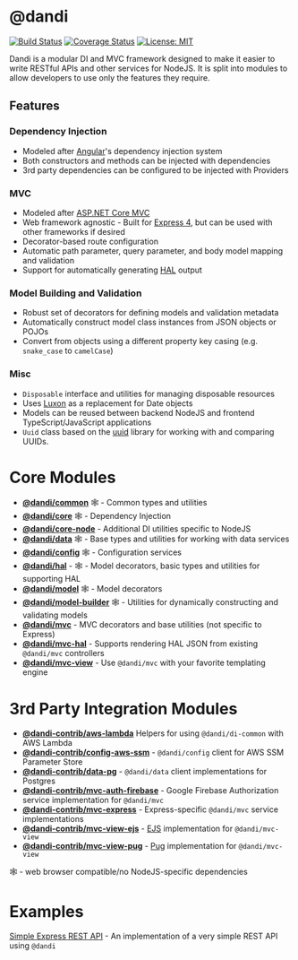 # @dandi

[![Build Status](https://travis-ci.org/dandi-mvc/dandi.svg?branch=master)](https://travis-ci.org/dandi-mvc/dandi)
[![Coverage Status](https://coveralls.io/repos/github/dandi-mvc/dandi/badge.svg)](https://coveralls.io/github/dandi-mvc/dandi)
[![License: MIT](https://img.shields.io/badge/License-MIT-yellow.svg)](https://opensource.org/licenses/MIT)

Dandi is a modular DI and MVC framework designed to make it easier to write
RESTful APIs and other services for NodeJS. It is split into modules to
allow developers to use only the features they require.

## Features

### Dependency Injection

- Modeled after [Angular](https://angular.io)'s dependency injection system
- Both constructors and methods can be injected with dependencies
- 3rd party dependencies can be configured to be injected with Providers

### MVC

- Modeled after [ASP.NET Core MVC](https://docs.microsoft.com/en-us/aspnet/core/mvc/overview)
- Web framework agnostic - Built for [Express 4](https://expressjs.com/), but can be used with other frameworks if desired
- Decorator-based route configuration
- Automatic path parameter, query parameter, and body model mapping and validation
- Support for automatically generating [HAL](http://stateless.co/hal_specification.html) output

### Model Building and Validation

- Robust set of decorators for defining models and validation metadata
- Automatically construct model class instances from JSON objects or POJOs
- Convert from objects using a different property key casing
  (e.g. `snake_case` to `camelCase`)

### Misc

- `Disposable` interface and utilities for managing disposable resources
- Uses [Luxon](https://moment.github.io/luxon/) as a replacement for Date objects
- Models can be reused between backend NodeJS and frontend TypeScript/JavaScript applications
- `Uuid` class based on the [uuid](https://github.com/kelektiv/node-uuid) library for working with and comparing UUIDs.

# Core Modules

- **[@dandi/common](./common)** 🕸 - Common types and utilities
- **[@dandi/core](./core)** 🕸 - Dependency Injection
- **[@dandi/core-node](./core-node)** - Additional DI utilities specific to NodeJS
- **[@dandi/data](./data)** 🕸 - Base types and utilities for working with data services
- **[@dandi/config](./config)** 🕸 - Configuration services
- **[@dandi/hal](./hal)** - 🕸 - Model decorators, basic types and utilities for supporting HAL
- **[@dandi/model](./model)** 🕸 - Model decorators
- **[@dandi/model-builder](./model-builder)** 🕸 - Utilities for dynamically constructing and validating models
- **[@dandi/mvc](./mvc)** - MVC decorators and base utilities (not specific to Express)
- **[@dandi/mvc-hal](./mvc-hal)** - Supports rendering HAL JSON from existing `@dandi/mvc` controllers
- **[@dandi/mvc-view](./mvc-view)** - Use `@dandi/mvc` with your favorite templating engine

# 3rd Party Integration Modules

- **[@dandi-contrib/aws-lambda](./_contrib/aws-lambda)** Helpers for using `@dandi/di-common` with AWS Lambda
- **[@dandi-contrib/config-aws-ssm](./_contrib/config-aws-ssm)** - `@dandi/config` client for AWS SSM Parameter Store
- **[@dandi-contrib/data-pg](./_contrib/data-pg)** - `@dandi/data` client implementations for Postgres
- **[@dandi-contrib/mvc-auth-firebase](./_contrib/mvc-auth-firebase)** - Google Firebase Authorization service implementation for `@dandi/mvc`
- **[@dandi-contrib/mvc-express](./_contrib/mvc-express)** - Express-specific `@dandi/mvc` service implementations
- **[@dandi-contrib/mvc-view-ejs](./_contrib/mvc-view-ejs)** - [EJS](https://ejs.co) implementation for `@dandi/mvc-view`
- **[@dandi-contrib/mvc-view-pug](./_contrib/mvc-view-pug)** - [Pug](https://pugjs.org) implementation for `@dandi/mvc-view`

🕸 - web browser compatible/no NodeJS-specific dependencies

# Examples

[Simple Express REST API](./_examples/simple-express-rest-api) - An
implementation of a very simple REST API using `@dandi`
